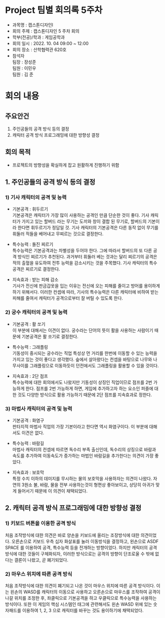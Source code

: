 
Project 팀별 회의록 5주차
========

- 과목명 : 캡스톤디자인Ⅰ
- 회의 주제 : 캡스톤디자인 5 주차 회의
- 학부(전공)/학과 : 게임공학과
- 회의 일시 : 2022. 10. 04  09:00 ~ 12:00
- 회의 장소 : 산학협력관 620호
- 참석자  
팀장 : 장성준  
팀원 : 이민우  
팀원 : 김 준 

# 회의 내용

주요안건
------

1. 주인공들의 공격 방식 등의 결정
2. 캐릭터 공격 방식 프로그래밍에 대한 방향성 결정

회의 목적
------
- 프로젝트의 방향성을 확실하게 잡고 원활하게 진행하기 위함

## 1. 주인공들의 공격 방식 등의 결정
### 1) 기사 캐릭터의 공격 및 능력
- 기본공격 : 휘두르기  
기본공격은 캐릭터가 가장 많이 사용하는 공격인 만큼 단순한 것이 좋다. 기사 캐릭터가 가지고 있는
할버드 라는 무기는 도끼와 창이 결합 된 무기로, 할버드의 기본이라 한다면 휘두르기가 정답일 것.
기사 캐릭터의 기본공격은 다른 동작 없이 무기를 휘둘러 적들을 베어내고 무찌르는 것으로 결정한다.
      
- 특수능력 : 돌진 찌르기  
특수능력은 기본공격과는 차별성을 두어야 한다. 그에 따라서 할버드의 또 다른 공격 방식인 찌르기가 추천된다.
과거부터 휘둘러 베는 것과는 달리 찌르기의 공격은 적의 출혈을 유도하여 전투 능력을 감소시키는 것을 주목했다.
기사 캐릭터의 특수공격은 찌르기로 결정한다.
      
- 지속효과 : 받는 피해 감소  
기사가 전신에 판금갑옷을 입는 이유는 전신에 오는 피해를 줄이고 방어를 용이하게 하기 위해서다. 이러한 컨셉에 따라,
기사의 특수능력은 다른 캐릭터에 비하여 받는 피해를 줄여서 캐릭터가 공격으로부터 잘 버틸 수 있도록 한다.
      
### 2) 궁수 캐릭터의 공격 및 능력
- 기본공격 : 활 쏘기  
이 부분에 대해서는 이견이 없다. 궁수라는 단어의 뜻이 활을 사용하는 사람이기 때문에 기본공격은 활 쏘기로 결정한다.
      
- 특수능력 : 그래플링  
기동성이 중시되는 궁수라는 직업 특성상 먼 거리를 한번에 이동할 수 있는 능력을 가지고 있는 것이 좋다고 생각했다.
숲에서 살아왔다는 컨셉을 바탕으로 나무와 나무사이를 그래플링으로 이동하듯이 던전에서도 그래플링을 활용할 수 있을 것이다.

- 지속효과 : 2단 점프  
특수능력에 대한 회의에서도 나왔지만 기동성이 상징인 직업이므로 점프를 2번 가능하게 한다. 점프를 2번 가능하게 하면,
게임에 추가하고자 하는 요소인 퍼즐에 대한 것도 다양한 방식으로 활용 가능하기 때문에 2단 점프를 지속효과로 정한다.

### 3) 마법사 캐릭터의 공격 및 능력
- 기본공격 : 화염구  
판타지적 마법사 직업의 가장 기본이라고 한다면 역시 화염구이다. 이 부분에 대해서도 이견은 없다.

- 특수능력 : 바람길  
마법사 캐릭터의 컨셉에 따르면 독수리 부족 출신인데, 독수리의 상징으로 바람과 속도를 추가하여 이동속도가 증가하는 마법인
바람길을 추가한다는 의견이 가장 좋았다.

- 지속효과 : 보호막  
특정 수치 이하의 데미지를 무시하는 물의 보호막을 사용하자는 의견이 나왔다. 자연의 3원소 불, 바람, 물을 전부 사용하는것이
형편상 좋아보이고, 상당히 아귀가 맞게 들어서기 때문에 이 의견이 채택되었다.

## 2. 캐릭터 공격 방식 프로그래밍에 대한 방향성 결정
### 1) 키보드 버튼을 이용한 공격 방식
처음 조작방식에 대한 의견은 바로 양손을 키보드에 올리는 조장방식에 대한 의견이었다.
오른손으로 키보드 우측 십자 화살표를 눌러 이동방식을 결정하고, 왼손으로 ASDF SPACE 를 이용하여 공격, 특수능력 등을 전개하는 방향이었다.
하지만 캐릭터의 공격 방식에 대한 것들이 구체화되자, 이러한 방식으로는 공격의 방향이 단조로울 수 밖에 없다는 결론이 나왔고, 곧 폐기되었다.

### 2) 마우스 위치에 따른 공격 방식
처음 조작방식에 대한 의견이 폐기되고 나온 것이 마우스 위치에 따른 공격 방식이다. 이는 왼손의 WASD를 캐릭터의 이동으로 사용하고 
오른손으로 마우스를 조작하여 공격이 나갈 위치를 조정한 후, 좌클릭으로 기본공격을 하고 우클릭으로 특수능력을 사용하는 방식이다.
또한 이 게임의 핵심 시스템인 태그에 관련해서도 왼손 WASD 위에 있는 숫자패드를 이용하여 1, 2, 3 으로 캐릭터를 바꾸는 것도 용이하기에 채택되었다.
